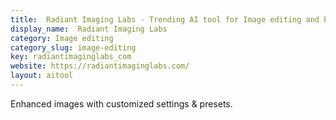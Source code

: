 ```yaml
---
title:  Radiant Imaging Labs - Trending AI tool for Image editing and best alternatives
display_name:  Radiant Imaging Labs
category: Image editing
category_slug: image-editing
key: radiantimaginglabs_com
website: https://radiantimaginglabs.com/
layout: aitool
---
```


Enhanced images with customized settings & presets.
